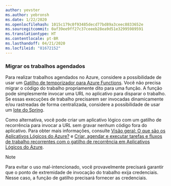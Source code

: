 ```yaml
---
author: yevster
ms.author: yebronsh
ms.date: 1/22/2020
ms.openlocfilehash: 1015c179c0f93485decd77bd89a3ceec8833652e
ms.sourcegitcommit: 0af39ee9ff27c37ceeeb28ea9d51e32995989591
ms.translationtype: HT
ms.contentlocale: pt-BR
ms.lasthandoff: 04/21/2020
ms.locfileid: "81672152"
---
```

### <a name="migrate-scheduled-jobs"></a>Migrar os trabalhos agendados

Para realizar trabalhos agendados no Azure, considere a possibilidade de usar um [Gatilho de temporizador para Azure Functions](/azure/azure-functions/functions-bindings-timer). Você não precisa migrar o código do trabalho propriamente dito para uma função. A função pode simplesmente invocar uma URL no aplicativo para disparar o trabalho. Se essas execuções de trabalho precisarem ser invocadas dinamicamente e/ou rastreadas de forma centralizada, considere a possibilidade de usar um [lote do Spring](https://spring.io/projects/spring-batch).

Como alternativa, você pode criar um aplicativo lógico com um gatilho de recorrência para invocar a URL sem gravar nenhum código fora do aplicativo. Para obter mais informações, consulte [Visão geral: O que são os Aplicativos Lógicos do Azure?](/azure/logic-apps/logic-apps-overview) e [Criar, agendar e executar tarefas e fluxos de trabalho recorrentes com o gatilho de recorrência em Aplicativos Lógicos do Azure](/azure/connectors/connectors-native-recurrence).

> [!NOTE]
> Para evitar o uso mal-intencionado, você provavelmente precisará garantir que o ponto de extremidade de invocação do trabalho exija credenciais. Nesse caso, a função de gatilho precisará fornecer as credenciais.
